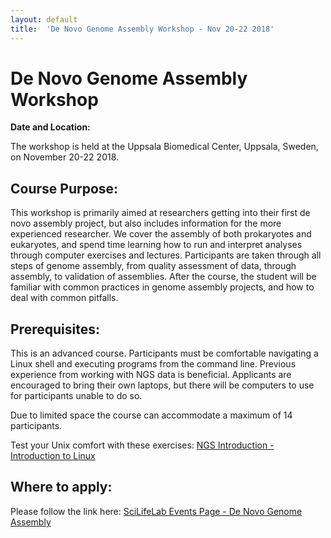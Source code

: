 ```yaml
---
layout: default
title:  'De Novo Genome Assembly Workshop - Nov 20-22 2018'
---
```


# De Novo Genome Assembly Workshop

**Date and Location:**

The workshop is held at the Uppsala Biomedical Center, Uppsala, Sweden, on November 20-22 2018.

## Course Purpose:

This workshop is primarily aimed at researchers getting into their first de novo assembly project, but
also includes information for the more experienced researcher. We cover the assembly of both prokaryotes
and eukaryotes, and spend time learning how to run and interpret analyses through computer exercises
and lectures. Participants are taken through all steps of genome assembly, from quality assessment of
data, through assembly, to validation of assemblies. After the course, the student will be familiar
with common practices in genome assembly projects, and how to deal with common pitfalls.

## Prerequisites:

This is an advanced course. Participants must be comfortable navigating a Linux shell and executing 
programs from the command line. Previous experience from working with NGS data is beneficial. Applicants 
are encouraged to bring their own laptops, but there will be computers to use for participants unable to do so.

Due to limited space the course can accommodate a maximum of 14 participants.

Test your Unix comfort with these exercises: [NGS Introduction - Introduction to Linux](https://scilifelab.github.io/courses/ngsintro/1809/labs/linux-intro)

## Where to apply:

Please follow the link here: [SciLifeLab Events Page - De Novo Genome Assembly](https://www.scilifelab.se/events/de-novo-genome-assembly/)


